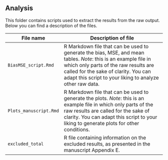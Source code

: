 ## Analysis

This folder contains scripts used to extract the results from the raw output. Below you can find a description of the files.

| File name            | Description of file                                                                                                                                                                                                                                         |
|----------------------|-------------------------------------------------------------------------------------------------------------------------------------------------------------------------------------------------------------------------------------------------------------|
| `BiasMSE_script.Rmd`   | R Markdown file that can be used to generate the bias, MSE, and mean tables. *Note*: this is an example file in which only parts of the raw results are called for the sake of clarity. You can adapt this script to your liking to analyze other raw data. |
| `Plots_manuscript.Rmd` | R Markdown file that can be used to generate the plots. *Note*: this is an example file in which only parts of the raw results are called for the sake of clarity. You can adapt this script to your liking to generate plots for other conditions.         |
| `excluded_total`       | R file containing information on the excluded results, as presented in the manuscript Appendix E.                                    
